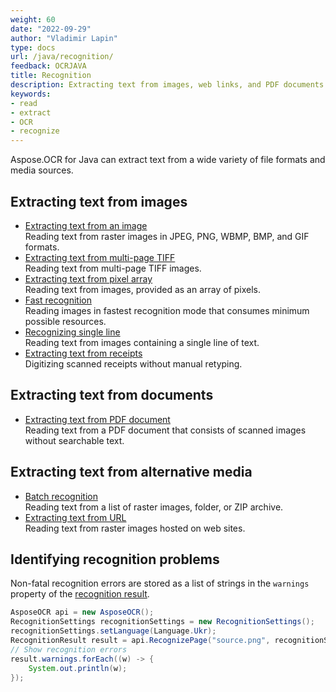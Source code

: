 ```yaml
---
weight: 60
date: "2022-09-29"
author: "Vladimir Lapin"
type: docs
url: /java/recognition/
feedback: OCRJAVA
title: Recognition
description: Extracting text from images, web links, and PDF documents.
keywords:
- read
- extract
- OCR
- recognize
---
```


Aspose.OCR for Java can extract text from a wide variety of file formats and media sources.

## Extracting text from images

- [Extracting text from an image](/ocr/java/recognition/image/)  
  Reading text from raster images in JPEG, PNG, WBMP, BMP, and GIF formats.
- [Extracting text from multi-page TIFF](/ocr/java/recognition/tiff/)  
  Reading text from multi-page TIFF images.
- [Extracting text from pixel array](/ocr/java/recognition/pixel/)  
  Reading text from images, provided as an array of pixels.
- [Fast recognition](/ocr/java/fast-recognition/)  
  Reading images in fastest recognition mode that consumes minimum possible resources.
- [Recognizing single line](/ocr/java/recognize-single-line/)  
  Reading text from images containing a single line of text.
- [Extracting text from receipts](/ocr/java/recognition/receipt/)  
  Digitizing scanned receipts without manual retyping.

## Extracting text from documents

- [Extracting text from PDF document](/ocr/java/recognition/pdf/)  
  Reading text from a PDF document that consists of scanned images without searchable text.

## Extracting text from alternative media

- [Batch recognition](/ocr/java/batch-recognition/)  
  Reading text from a list of raster images, folder, or ZIP archive.
- [Extracting text from URL](/ocr/java/recognition/url/)  
  Reading text from raster images hosted on web sites.

## Identifying recognition problems

Non-fatal recognition errors are stored as a list of strings in the `warnings` property of the [recognition result](https://reference.aspose.com/ocr/java/com.aspose.ocr/RecognitionResult).

```java
AsposeOCR api = new AsposeOCR();
RecognitionSettings recognitionSettings = new RecognitionSettings();
recognitionSettings.setLanguage(Language.Ukr);
RecognitionResult result = api.RecognizePage("source.png", recognitionSettings);
// Show recognition errors
result.warnings.forEach((w) -> {
	System.out.println(w);
});
```
